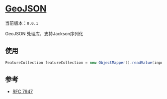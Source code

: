 # [GeoJSON](https://github.com/bromine0x23/geojson)
当前版本：`0.0.1`

GeoJSON 处理库，支持Jackson序列化

## 使用

```java
FeatureCollection featureCollection = new ObjectMapper().readValue(inputStream, FeatureCollection.class);
```

## 参考

* [RFC 7947](https://tools.ietf.org/html/rfc7946)